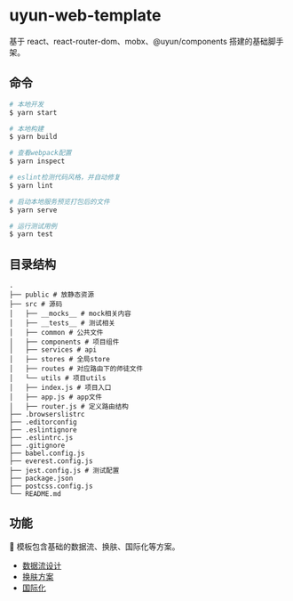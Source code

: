 # uyun-web-template

基于 react、react-router-dom、mobx、@uyun/components 搭建的基础脚手架。

## 命令

```bash
# 本地开发
$ yarn start

# 本地构建
$ yarn build

# 查看webpack配置
$ yarn inspect

# eslint检测代码风格，并自动修复
$ yarn lint

# 启动本地服务预览打包后的文件
$ yarn serve

# 运行测试用例
$ yarn test
```

## 目录结构

```
.
├── public # 放静态资源
├── src # 源码
│   ├── __mocks__ # mock相关内容
│   ├── __tests__ # 测试相关
│   ├── common # 公共文件
│   ├── components # 项目组件
│   ├── services # api
│   ├── stores # 全局store
│   ├── routes # 对应路由下的师徒文件
│   └── utils # 项目utils
│   ├── index.js # 项目入口
│   ├── app.js # app文件
│   ├── router.js # 定义路由结构
├── .browserslistrc
├── .editorconfig
├── .eslintignore
├── .eslintrc.js
├── .gitignore
├── babel.config.js
├── everest.config.js
├── jest.config.js # 测试配置
├── package.json
├── postcss.config.js
└── README.md
```

## 功能

 模板包含基础的数据流、换肤、国际化等方案。

- [数据流设计](http://view.uyundev.cn/docs/scaffold/mobx-pratice-cn)
- [换肤方案](http://npm.uyundev.cn/package/@uyun/everest-styles)
- [国际化](http://npm.uyundev.cn/package/@uyun/everest-i18n)
